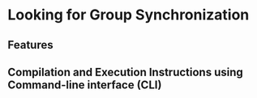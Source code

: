 # Looking for Group Synchronization

## Features


## Compilation and Execution Instructions using Command-line interface (CLI)  
 